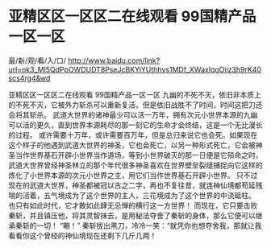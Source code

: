 # 亚精区区一区区二在线观看 99国精产品一区一区

最/新/观/看/入/口/ http://www.baidu.com/link?url=ok3_Ml5QdPpOWDUDT8PseJcBKYiYUthhvs1MDf_XWaxIqoOiiz3h9rK40scs4rg4&wd

亚精区区一区区二在线观看 99国精产品一区一区
九幽的不死不灭，依旧非本质上的不死不灭，它被外力斩杀可以重新复活，但是依旧战胜不了时间，时间这把刀还会将其斩杀。
    武道大世界的诸神最少可以活一万年，拥有次元小世界本源的九幽可以活的更久，直到世界本源耗尽的那一刻它的生命才会终结，这是一个无比漫长的过程。
    或许需要十万年，或许需要百万年，但是总归来说它也会死。如果现在这个样子的他遇到武道大世界的神圣，它也会死亡，以另一种形式死亡，它会被神圣当作世界基石开辟小世界当作道场，等到小世界破灭的那一日便是它殒命之时。
    武道大世界曾经神圣林立的那个年代很多神圣喜欢在世界壁垒裂缝捕捉向它这样的炼化了小世界本源的次元小世界之主，用它们当作世界基石开辟小世界。
    只不过现在的武道大世界，神圣都被冠以古之二字，再也不复往昔，就连神仙境都苟延残喘的活着，五气境成为了这个世界的主人，三花境成为了这个世界的中流砥柱。
    也只有如此时代，它才敢如此肆无忌惮的横行这一方世界！
    而现在，它只要击败秦斩，并且镇压他，将其灵智抹去，是用秘法夺舍了秦斩的身体，那么它便可以继承秦斩的一切！
    “唰！”
    秦斩拔出黑刀，冷冷一笑：“就凭你也想夺舍我，那就让我看看你这个曾经的神仙境现在还剩下几斤几两！
